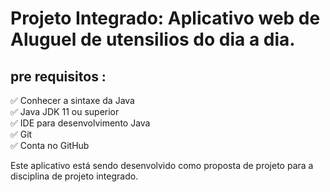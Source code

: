 # Projeto Integrado: Aplicativo web de Aluguel de utensilios do dia a dia.

## pre requisitos :
<p>
✅ Conhecer a sintaxe da Java<br>
✅ Java JDK 11 ou superior<br>
✅ IDE para desenvolvimento Java<br>
✅ Git<br>
✅ Conta no GitHub<br>
</p>

Este aplicativo está sendo desenvolvido como proposta de projeto para a disciplina de projeto integrado.


